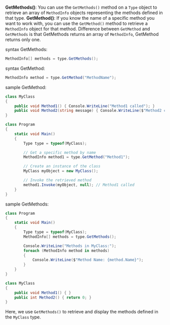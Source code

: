 **GetMethods()**: You can use the `GetMethods()` method on a `Type` object to retrieve an array of `MethodInfo` objects representing the methods defined in that type.
**GetMethod()**: If you know the name of a specific method you want to work with, you can use the `GetMethod()` method to retrieve a `MethodInfo` object for that method.
Difference between `GetMethod` and `GetMethods` is that GetMethods returns an array of `MethodInfo`, GetMethod returns only one.

syntax GetMethods:
```c#
MethodInfo[] methods = type.GetMethods();
```
syntax GetMethod:
```c#
MethodInfo method = type.GetMethod("MethodName");
```

sample GetMethod:
```c#
class MyClass
{
    public void Method1() { Console.WriteLine("Method1 called"); }
    public void Method2(string message) { Console.WriteLine($"Method2 called with message: {message}"); }
}

class Program
{
    static void Main()
    {
        Type type = typeof(MyClass);

        // Get a specific method by name
        MethodInfo method1 = type.GetMethod("Method1");

        // Create an instance of the class
        MyClass myObject = new MyClass();

        // Invoke the retrieved method
        method1.Invoke(myObject, null); // Method1 called
    }
}
```
sample GetMethods:
```c#
class Program
{
    static void Main()
    {
        Type type = typeof(MyClass);
        MethodInfo[] methods = type.GetMethods();

        Console.WriteLine("Methods in MyClass:");
        foreach (MethodInfo method in methods)
        {
            Console.WriteLine($"Method Name: {method.Name}");
        }
    }
}

class MyClass
{
    public void Method1() { }
    public int Method2() { return 0; }
}
```
Here, we use `GetMethods()` to retrieve and display the methods defined in the `MyClass` type.